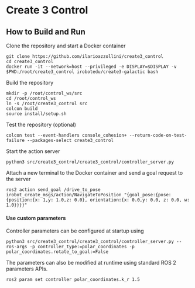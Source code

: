 # Create 3 Control

## How to Build and Run

Clone the repository and start a Docker container

```
git clone https://github.com/ilarioazzollini/create3_control
cd create3_control
docker run -it --network=host --privileged -e DISPLAY=$DISPLAY -v $PWD:/root/create3_control irobotedu/create3-galactic bash
```

Build the repository

```
mkdir -p /root/control_ws/src
cd /root/control_ws
ln -s /root/create3_control src
colcon build
source install/setup.sh
```

Test the repository (optional)
```
colcon test --event-handlers console_cohesion+ --return-code-on-test-failure --packages-select create3_control
```

Start the action server

```
python3 src/create3_control/create3_control/controller_server.py
```

Attach a new terminal to the Docker container and send a goal request to the server

```
ros2 action send_goal /drive_to_pose irobot_create_msgs/action/NavigateToPosition "{goal_pose:{pose:{position:{x: 1,y: 1.0,z: 0.0}, orientation:{x: 0.0,y: 0.0, z: 0.0, w: 1.0}}}}"
```

#### Use custom parameters

Controller parameters can be configured at startup using

```
python3 src/create3_control/create3_control/controller_server.py --ros-args -p controller_type:=polar_coordinates -p polar_coordinates.rotate_to_goal:=False
```

The parameters can also be modified at runtime using standard ROS 2 parameters APIs.

```
ros2 param set controller polar_coordinates.k_r 1.5
```


